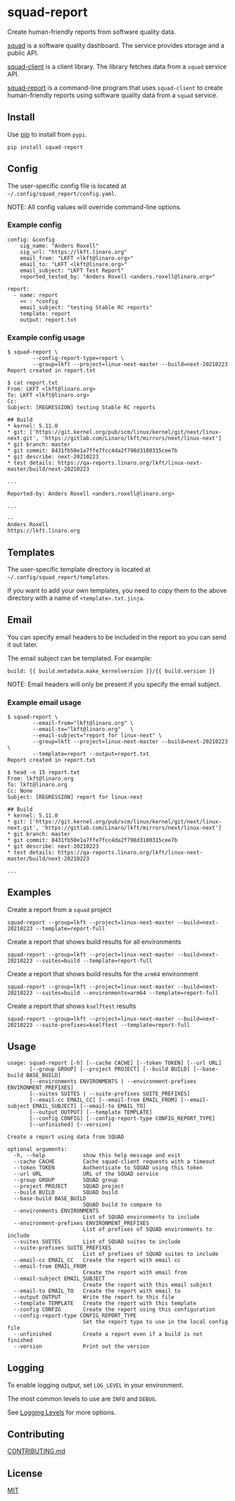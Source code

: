 # squad-report
Create human-friendly reports from software quality data.

[squad](https://github.com/Linaro/squad) is a software quality dashboard.
The service provides storage and a public API.

[squad-client](https://github.com/Linaro/squad-client) is a client library.
The library fetches data from a `squad` service API.

[squad-report](https://gitlab.com/Linaro/lkft/reports/squad-report) is
a command-line program that uses `squad-client` to create human-friendly
reports using software quality data from a `squad` service.

## Install
Use [pip](https://pip.pypa.io/en/stable/) to install from `pypi`.
```
pip install squad-report
```

## Config
The user-specific config file is located at `~/.config/squad_report/config.yaml`.

NOTE: All config values will override command-line options.

### Example config
```
config: &config
    sig_name: "Anders Roxell"
    sig_url: "https://lkft.linaro.org"
    email_from: "LKFT <lkft@linaro.org>"
    email_to: "LKFT <lkft@linaro.org>"
    email_subject: "LKFT Test Report"
    reported_tested_by: "Anders Roxell <anders.roxell@linaro.org>"

report:
  - name: report
    << : *config
    email_subject: "testing Stable RC reports"
    template: report
    output: report.txt
```

### Example config usage
```
$ squad-report \
        --config-report-type=report \
        --group=lkft --project=linux-next-master --build=next-20210223
Report created in report.txt

$ cat report.txt
From: LKFT <lkft@linaro.org>
To: LKFT <lkft@linaro.org>
Cc:
Subject: [REGRESSION] testing Stable RC reports

## Build
* kernel: 5.11.0
* git: ['https://git.kernel.org/pub/scm/linux/kernel/git/next/linux-next.git', 'https://gitlab.com/Linaro/lkft/mirrors/next/linux-next']
* git branch: master
* git commit: 8431fb50e1a7ffe7fcc4da2f798d3100315cee7b
* git describe: next-20210223
* test details: https://qa-reports.linaro.org/lkft/linux-next-master/build/next-20210223

...

Reported-by: Anders Roxell <anders.roxell@linaro.org>

...

--
Anders Roxell
https://lkft.linaro.org
```

## Templates
The user-specific template directory is located at `~/.config/squad_report/templates`.

If you want to add your own templates, you need to copy them to the above directory with a name of `<template>.txt.jinja`.

## Email
You can specify email headers to be included in the report so you can send it out later.

The email subject can be templated. For example:
```
build: {{ build.metadata.make_kernelversion }}/{{ build.version }}
```

NOTE: Email headers will only be present if you specify the email subject.

### Example email usage
```
$ squad-report \
        --email-from="lkft@linaro.org" \
        --email-to="lkft@linaro.org"   \
        --email-subject="report for linux-next" \
        --group=lkft --project=linux-next-master --build=next-20210223 \
        --template=report --output=report.txt
Report created in report.txt

$ head -n 15 report.txt
From: lkft@linaro.org
To: lkft@linaro.org
Cc: None
Subject: [REGRESSION] report for linux-next

## Build
* kernel: 5.11.0
* git: ['https://git.kernel.org/pub/scm/linux/kernel/git/next/linux-next.git', 'https://gitlab.com/Linaro/lkft/mirrors/next/linux-next']
* git branch: master
* git commit: 8431fb50e1a7ffe7fcc4da2f798d3100315cee7b
* git describe: next-20210223
* test details: https://qa-reports.linaro.org/lkft/linux-next-master/build/next-20210223

...

```

## Examples
Create a report from a `squad` project
```
squad-report --group=lkft --project=linux-next-master --build=next-20210223 --template=report-full
```

Create a report that shows build results for all environments
```
squad-report --group=lkft --project=linux-next-master --build=next-20210223 --suites=build --template=report-full
```

Create a report that shows build results for the `arm64` environment
```
squad-report --group=lkft --project=linux-next-master --build=next-20210223 --suites=build --environments=arm64 --template=report-full
```

Create a report that shows `kselftest` results
```
squad-report --group=lkft --project=linux-next-master --build=next-20210223 --suite-prefixes=kselftest --template=report-full
```

## Usage
```
usage: squad-report [-h] [--cache CACHE] [--token TOKEN] [--url URL]
       [--group GROUP] [--project PROJECT] [--build BUILD] [--base-build BASE_BUILD]
       [--environments ENVIRONMENTS | --environment-prefixes ENVIRONMENT_PREFIXES]
       [--suites SUITES | --suite-prefixes SUITE_PREFIXES]
       [--email-cc EMAIL_CC] [--email-from EMAIL_FROM] [--email-subject EMAIL_SUBJECT] [--email-to EMAIL_TO]
       [--output OUTPUT] [--template TEMPLATE]
       [--config CONFIG] [--config-report-type CONFIG_REPORT_TYPE]
       [--unfinished] [--version]

Create a report using data from SQUAD

optional arguments:
  -h, --help            show this help message and exit
  --cache CACHE         Cache squad-client requests with a timeout
  --token TOKEN         Authenticate to SQUAD using this token
  --url URL             URL of the SQUAD service
  --group GROUP         SQUAD group
  --project PROJECT     SQUAD project
  --build BUILD         SQUAD build
  --base-build BASE_BUILD
                        SQUAD build to compare to
  --environments ENVIRONMENTS
                        List of SQUAD environments to include
  --environment-prefixes ENVIRONMENT_PREFIXES
                        List of prefixes of SQUAD environments to include
  --suites SUITES       List of SQUAD suites to include
  --suite-prefixes SUITE_PREFIXES
                        List of prefixes of SQUAD suites to include
  --email-cc EMAIL_CC   Create the report with email cc
  --email-from EMAIL_FROM
                        Create the report with email from
  --email-subject EMAIL_SUBJECT
                        Create the report with this email subject
  --email-to EMAIL_TO   Create the report with email to
  --output OUTPUT       Write the report to this file
  --template TEMPLATE   Create the report with this template
  --config CONFIG       Create the report using this configuration
  --config-report-type CONFIG_REPORT_TYPE
                        Set the report type to use in the local config file
  --unfinished          Create a report even if a build is not finished
  --version             Print out the version
```

## Logging
To enable logging output, set `LOG_LEVEL` in your environment.

The most common levels to use are `INFO` and `DEBUG`.

See [Logging Levels](https://docs.python.org/3/library/logging.html#levels) for more options.

## Contributing
[CONTRIBUTING.md](https://gitlab.com/Linaro/lkft/reports/squad-report/-/blob/master/CONTRIBUTING.md)

## License
[MIT](https://gitlab.com/Linaro/lkft/reports/squad-report/-/blob/master/LICENSE)
